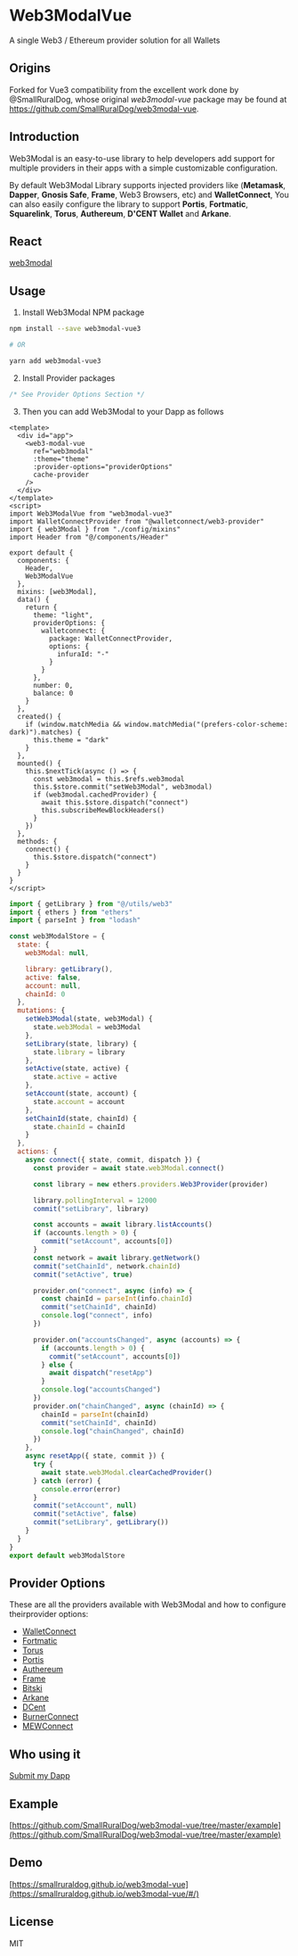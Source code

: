 # Web3ModalVue

A single Web3 / Ethereum provider solution for all Wallets

## Origins

Forked for Vue3 compatibility from the excellent work done by @SmallRuralDog, whose original
_web3modal-vue_ package may be found at https://github.com/SmallRuralDog/web3modal-vue.

## Introduction

Web3Modal is an easy-to-use library to help developers add support for multiple providers in their
apps with a simple customizable configuration.

By default Web3Modal Library supports injected providers like (**Metamask**, **Dapper**, **Gnosis
Safe**, **Frame**, Web3 Browsers, etc) and **WalletConnect**, You can also easily configure the
library to support **Portis**, **Fortmatic**, **Squarelink**, **Torus**, **Authereum**, **D'CENT
Wallet** and **Arkane**.

## React

[web3modal](https://github.com/Web3Modal/web3modal)

## Usage

1. Install Web3Modal NPM package

```bash
npm install --save web3modal-vue3

# OR

yarn add web3modal-vue3
```

2. Install Provider packages

```js
/* See Provider Options Section */
```

3. Then you can add Web3Modal to your Dapp as follows

```vue
<template>
  <div id="app">
    <web3-modal-vue
      ref="web3modal"
      :theme="theme"
      :provider-options="providerOptions"
      cache-provider
    />
  </div>
</template>
<script>
import Web3ModalVue from "web3modal-vue3"
import WalletConnectProvider from "@walletconnect/web3-provider"
import { web3Modal } from "./config/mixins"
import Header from "@/components/Header"

export default {
  components: {
    Header,
    Web3ModalVue
  },
  mixins: [web3Modal],
  data() {
    return {
      theme: "light",
      providerOptions: {
        walletconnect: {
          package: WalletConnectProvider,
          options: {
            infuraId: "-"
          }
        }
      },
      number: 0,
      balance: 0
    }
  },
  created() {
    if (window.matchMedia && window.matchMedia("(prefers-color-scheme: dark)").matches) {
      this.theme = "dark"
    }
  },
  mounted() {
    this.$nextTick(async () => {
      const web3modal = this.$refs.web3modal
      this.$store.commit("setWeb3Modal", web3modal)
      if (web3modal.cachedProvider) {
        await this.$store.dispatch("connect")
        this.subscribeMewBlockHeaders()
      }
    })
  },
  methods: {
    connect() {
      this.$store.dispatch("connect")
    }
  }
}
</script>
```

```js
import { getLibrary } from "@/utils/web3"
import { ethers } from "ethers"
import { parseInt } from "lodash"

const web3ModalStore = {
  state: {
    web3Modal: null,

    library: getLibrary(),
    active: false,
    account: null,
    chainId: 0
  },
  mutations: {
    setWeb3Modal(state, web3Modal) {
      state.web3Modal = web3Modal
    },
    setLibrary(state, library) {
      state.library = library
    },
    setActive(state, active) {
      state.active = active
    },
    setAccount(state, account) {
      state.account = account
    },
    setChainId(state, chainId) {
      state.chainId = chainId
    }
  },
  actions: {
    async connect({ state, commit, dispatch }) {
      const provider = await state.web3Modal.connect()

      const library = new ethers.providers.Web3Provider(provider)

      library.pollingInterval = 12000
      commit("setLibrary", library)

      const accounts = await library.listAccounts()
      if (accounts.length > 0) {
        commit("setAccount", accounts[0])
      }
      const network = await library.getNetwork()
      commit("setChainId", network.chainId)
      commit("setActive", true)

      provider.on("connect", async (info) => {
        const chainId = parseInt(info.chainId)
        commit("setChainId", chainId)
        console.log("connect", info)
      })

      provider.on("accountsChanged", async (accounts) => {
        if (accounts.length > 0) {
          commit("setAccount", accounts[0])
        } else {
          await dispatch("resetApp")
        }
        console.log("accountsChanged")
      })
      provider.on("chainChanged", async (chainId) => {
        chainId = parseInt(chainId)
        commit("setChainId", chainId)
        console.log("chainChanged", chainId)
      })
    },
    async resetApp({ state, commit }) {
      try {
        await state.web3Modal.clearCachedProvider()
      } catch (error) {
        console.error(error)
      }
      commit("setAccount", null)
      commit("setActive", false)
      commit("setLibrary", getLibrary())
    }
  }
}
export default web3ModalStore
```

## Provider Options

These are all the providers available with Web3Modal and how to configure theirprovider options:

- [WalletConnect](https://github.com/Web3Modal/web3modal/blob/master/docs/providers/walletconnect.md)
- [Fortmatic](https://github.com/Web3Modal/web3modal/blob/master/docs/providers/fortmatic.md)
- [Torus](https://github.com/Web3Modal/web3modal/blob/master/docs/providers/torus.md)
- [Portis](https://github.com/Web3Modal/web3modal/blob/master/docs/providers/portis.md)
- [Authereum](https://github.com/Web3Modal/web3modal/blob/master/docs/providers/authereum.md)
- [Frame](https://github.com/Web3Modal/web3modal/blob/master/docs/providers/frame.md)
- [Bitski](https://github.com/Web3Modal/web3modal/blob/master/docs/providers/bitski.md)
- [Arkane](https://github.com/Web3Modal/web3modal/blob/master/docs/providers/arkane.md)
- [DCent](https://github.com/Web3Modal/web3modal/blob/master/docs/providers/dcent.md)
- [BurnerConnect](https://github.com/Web3Modal/web3modal/blob/master/docs/providers/burnerconnect.md)
- [MEWConnect](https://github.com/Web3Modal/web3modal/blob/master/docs/providers/mewconnect.md)

## Who using it

[Submit my Dapp](https://github.com/SmallRuralDog/web3modal-vue/issues/1)

## Example

[https://github.com/SmallRuralDog/web3modal-vue/tree/master/example](https://github.com/SmallRuralDog/web3modal-vue/tree/master/example)

## Demo

[https://smallruraldog.github.io/web3modal-vue](https://smallruraldog.github.io/web3modal-vue/#/)

## License

MIT
